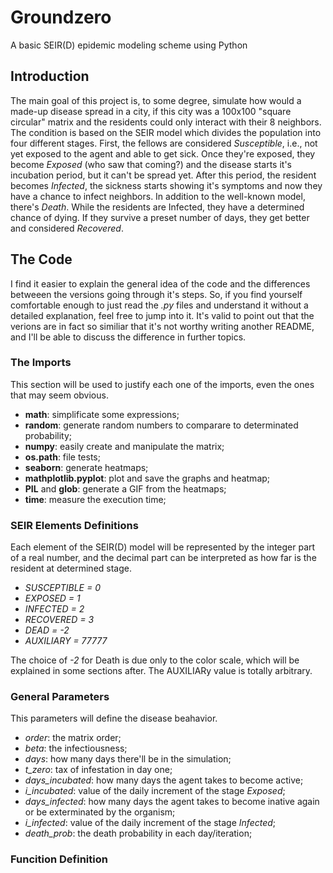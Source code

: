 # Groundzero
A basic SEIR(D) epidemic modeling scheme using Python
## Introduction


   The main goal of this project is, to some degree, simulate how would a made-up disease spread in a city, if this city was a 100x100 "square circular" matrix and the residents could only interact with their 8 neighbors. The condition is based on the SEIR model which divides the population into four different stages. First, the fellows are considered *Susceptible*, i.e., not yet exposed to the agent and able to get sick. Once they're exposed, they become *Exposed* (who saw that coming?) and the disease starts it's incubation period, but it can't be spread yet. After this period, the resident becomes *Infected*, the sickness starts showing it's symptoms and now they have a chance to infect neighbors. In addition to the well-known model, there's *Death*. While the residents are Infected, they have a determined chance of dying. If they survive a preset number of days, they get better and considered *Recovered*.
  
  
## The Code
   I find it easier to explain the general idea of the code and the differences betweeen the versions going through it's steps. So, if you find yourself comfortable enough to just read the *.py* files and understand it without a detailed explanation, feel free to jump into it. It's valid to point out that the verions are in fact so similiar that it's not worthy writing another README, and I'll be able to discuss the difference in further topics. 
### The Imports
   This section will be used to justify each one of the imports, even the ones that may seem obvious.
  
  
   * **math**: simplificate some expressions;
   * **random**: generate random numbers to comparare to determinated probability;
   * **numpy**: easily create and manipulate the matrix;
   * **os.path**: file tests;
   * **seaborn**: generate heatmaps;
   * **mathplotlib.pyplot**: plot and save the graphs and heatmap;
   * **PIL** and **glob**: generate a GIF from the heatmaps;
   * **time**: measure the execution time;
   
   
### SEIR Elements Definitions
   Each element of the SEIR(D) model will be represented by the integer part of a real number, and the decimal part can be interpreted as how far is the resident at determined stage.
   * *SUSCEPTIBLE = 0*
   * *EXPOSED = 1*
   * *INFECTED = 2*
   * *RECOVERED = 3*
   * *DEAD = -2*
   * *AUXILIARY = 77777*
   
   
   The choice of *-2* for Death is due only to the color scale, which will be explained in some sections after. The AUXILIARy value is totally arbitrary.

### General Parameters
   This parameters will define the disease beahavior.
   * *order*: the matrix order;
   * *beta*: the infectiousness;
   * *days*: how many days there'll be in the simulation;
   * *t_zero*: tax of infestation in day one;
   * *days_incubated*: how many days the agent takes to become active;
   * *i_incubated*: value of the daily increment of the stage *Exposed*;
   * *days_infected*: how many days the agent takes to become inative again or be exterminated by the organism;
   * *i_infected*: value of the daily increment of the stage *Infected*;
   * *death_prob*: the death probability in each day/iteration;
### Funcition Definition

